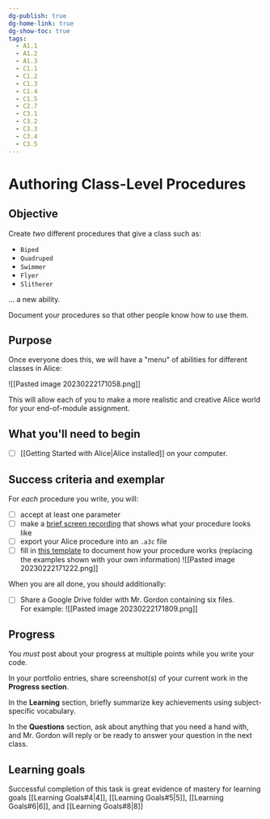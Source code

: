 ```yaml
---
dg-publish: true
dg-home-link: true
dg-show-toc: true
tags:
  - A1.1
  - A1.2
  - A1.3
  - C1.1
  - C1.2
  - C1.3
  - C1.4
  - C1.5
  - C2.7
  - C3.1
  - C3.2
  - C3.3
  - C3.4
  - C3.5
---
```

# Authoring Class-Level Procedures

## Objective

Create *two* different procedures that give a class such as: 
- `Biped`
- `Quadruped`
- `Swimmer`
- `Flyer`
- `Slitherer`
  
... a new ability. 

Document your procedures so that other people know how to use them.

## Purpose

Once everyone does this, we will have a "menu" of abilities for different classes in Alice:

![[Pasted image 20230222171058.png]]

This will allow each of you to make a more realistic and creative Alice world for your end-of-module assignment.

## What you'll need to begin
- [ ] [[Getting Started with Alice|Alice installed]] on your computer.

## Success criteria and exemplar

For *each* procedure you write, you will:

- [ ] accept at least one parameter
- [ ] make a [brief screen recording](https://drive.google.com/file/d/1R6MeplH1Sf-8C8w7Yql393CQ19C4tpad/view) that shows what your procedure looks like
- [ ] export your Alice procedure into an `.a3c` file
- [ ] fill in [this template](https://docs.google.com/document/d/1_LakGY9NncwgEwylJX11jS6Vlzz2YejJ7fAV4q2Uo8s/copy) to document how your procedure works (replacing the examples shown with your own information)
      ![[Pasted image 20230222171222.png]]

When you are all done, you should additionally:

- [ ] Share a Google Drive folder with  Mr. Gordon containing six files.<br/>
 For example:
    ![[Pasted image 20230222171809.png]]

## Progress

You *must* post about your progress at multiple points while you write your code.

In your portfolio entries, share screenshot(s) of your current work in the **Progress section**.

In the **Learning** section, briefly summarize key achievements using subject-specific vocabulary.

In the **Questions** section, ask about anything that you need a hand with, and Mr. Gordon will reply or be ready to answer your question in the next class.

## Learning goals
Successful completion of this task is great evidence of mastery for learning goals [[Learning Goals#4|4]], [[Learning Goals#5|5]], [[Learning Goals#6|6]], and [[Learning Goals#8|8]]